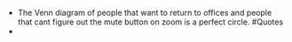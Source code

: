 - The Venn diagram of people that want to return to offices and people that cant figure out the mute button on zoom is a perfect circle. #Quotes
-